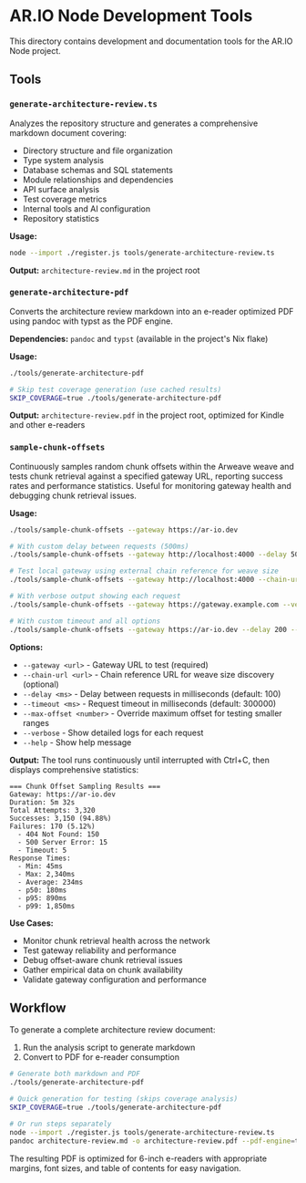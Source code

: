 # AR.IO Node Development Tools

This directory contains development and documentation tools for the AR.IO Node project.

## Tools

### `generate-architecture-review.ts`
Analyzes the repository structure and generates a comprehensive markdown document covering:
- Directory structure and file organization
- Type system analysis
- Database schemas and SQL statements
- Module relationships and dependencies
- API surface analysis
- Test coverage metrics
- Internal tools and AI configuration
- Repository statistics

**Usage:**
```bash
node --import ./register.js tools/generate-architecture-review.ts
```

**Output:** `architecture-review.md` in the project root

### `generate-architecture-pdf`
Converts the architecture review markdown into an e-reader optimized PDF using pandoc with typst as the PDF engine.

**Dependencies:** `pandoc` and `typst` (available in the project's Nix flake)

**Usage:**
```bash
./tools/generate-architecture-pdf

# Skip test coverage generation (use cached results)
SKIP_COVERAGE=true ./tools/generate-architecture-pdf
```

**Output:** `architecture-review.pdf` in the project root, optimized for Kindle and other e-readers

### `sample-chunk-offsets`
Continuously samples random chunk offsets within the Arweave weave and tests chunk retrieval against a specified gateway URL, reporting success rates and performance statistics. Useful for monitoring gateway health and debugging chunk retrieval issues.

**Usage:**
```bash
./tools/sample-chunk-offsets --gateway https://ar-io.dev

# With custom delay between requests (500ms)
./tools/sample-chunk-offsets --gateway http://localhost:4000 --delay 500

# Test local gateway using external chain reference for weave size
./tools/sample-chunk-offsets --gateway http://localhost:4000 --chain-url https://arweave.net

# With verbose output showing each request
./tools/sample-chunk-offsets --gateway https://gateway.example.com --verbose

# With custom timeout and all options
./tools/sample-chunk-offsets --gateway https://ar-io.dev --delay 200 --timeout 15000 --verbose
```

**Options:**
- `--gateway <url>` - Gateway URL to test (required)
- `--chain-url <url>` - Chain reference URL for weave size discovery (optional)
- `--delay <ms>` - Delay between requests in milliseconds (default: 100)
- `--timeout <ms>` - Request timeout in milliseconds (default: 300000)
- `--max-offset <number>` - Override maximum offset for testing smaller ranges
- `--verbose` - Show detailed logs for each request
- `--help` - Show help message

**Output:**
The tool runs continuously until interrupted with Ctrl+C, then displays comprehensive statistics:
```
=== Chunk Offset Sampling Results ===
Gateway: https://ar-io.dev
Duration: 5m 32s
Total Attempts: 3,320
Successes: 3,150 (94.88%)
Failures: 170 (5.12%)
  - 404 Not Found: 150
  - 500 Server Error: 15
  - Timeout: 5
Response Times:
  - Min: 45ms
  - Max: 2,340ms
  - Average: 234ms
  - p50: 180ms
  - p95: 890ms
  - p99: 1,850ms
```

**Use Cases:**
- Monitor chunk retrieval health across the network
- Test gateway reliability and performance
- Debug offset-aware chunk retrieval issues
- Gather empirical data on chunk availability
- Validate gateway configuration and performance

## Workflow

To generate a complete architecture review document:

1. Run the analysis script to generate markdown
2. Convert to PDF for e-reader consumption

```bash
# Generate both markdown and PDF
./tools/generate-architecture-pdf

# Quick generation for testing (skips coverage analysis)
SKIP_COVERAGE=true ./tools/generate-architecture-pdf

# Or run steps separately
node --import ./register.js tools/generate-architecture-review.ts
pandoc architecture-review.md -o architecture-review.pdf --pdf-engine=typst --variable=papersize:a5
```

The resulting PDF is optimized for 6-inch e-readers with appropriate margins, font sizes, and table of contents for easy navigation.